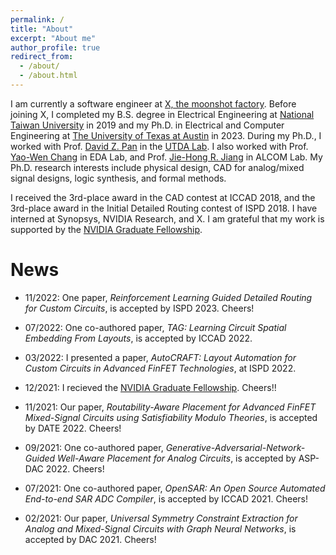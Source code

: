 ```yaml
---
permalink: /
title: "About"
excerpt: "About me"
author_profile: true
redirect_from: 
  - /about/
  - /about.html
---
```


I am currently a software engineer at [X, the moonshot factory](https://x.company).
Before joining X, I completed my B.S. degree in Electrical Engineering at [National Taiwan University](https://www.ntu.edu.tw/english/) in 2019 and my Ph.D. in Electrical and Computer Engineering at [The University of Texas at Austin](https://www.utexas.edu/) in 2023. During my Ph.D., I worked with Prof. [David Z. Pan](http://users.ece.utexas.edu/~dpan/) in the [UTDA Lab](https://www.cerc.utexas.edu/utda/).
I also worked with Prof. [Yao-Wen Chang](http://cc.ee.ntu.edu.tw/~ywchang/) in EDA Lab, and Prof. [Jie-Hong R. Jiang](http://cc.ee.ntu.edu.tw/~jhjiang/) in ALCOM Lab.
My Ph.D. research interests include physical design, CAD for analog/mixed signal designs, logic synthesis, and formal methods.

I received the 3rd-place award in the CAD contest at ICCAD 2018, and the 3rd-place award in the Initial Detailed Routing contest of ISPD 2018.
I have interned at Synopsys, NVIDIA Research, and X. I am grateful that my work is supported by the [NVIDIA Graduate Fellowship](https://www.nvidia.com/en-us/research/graduate-fellowships/).

News
======
* 11/2022: One paper, *Reinforcement Learning Guided Detailed Routing for Custom Circuits*, is accepted by ISPD 2023. Cheers!

* 07/2022: One co-authored paper, *TAG: Learning Circuit Spatial Embedding From Layouts*, is accepted by ICCAD 2022.

* 03/2022: I presented a paper, *AutoCRAFT: Layout Automation for Custom Circuits in Advanced FinFET Technologies*, at ISPD 2022.

* 12/2021: I recieved the [NVIDIA Graduate Fellowship](https://blogs.nvidia.com/blog/2021/12/14/graduate-fellowship-awards-2/). Cheers!!

* 11/2021: Our paper, *Routability-Aware Placement for Advanced FinFET Mixed-Signal Circuits using Satisfiability Modulo Theories*, is accepted by DATE 2022. Cheers!

* 09/2021: One co-authored paper, *Generative-Adversarial-Network-Guided Well-Aware Placement for Analog Circuits*, is accepted by ASP-DAC 2022. Cheers!

* 07/2021: One co-authored paper, *OpenSAR: An Open Source Automated End-to-end SAR ADC Compiler*, is accepted by ICCAD 2021. Cheers!

* 02/2021: Our paper, *Universal Symmetry Constraint Extraction for Analog and Mixed-Signal Circuits with Graph Neural Networks*, is accepted by DAC 2021. Cheers!


<!-- Global site tag (gtag.js) - Google Analytics -->
<script async src="https://www.googletagmanager.com/gtag/js?id=UA-179065637-1"></script>
<script>
  window.dataLayer = window.dataLayer || [];
  function gtag(){dataLayer.push(arguments);}
  gtag('js', new Date());

  gtag('config', 'UA-179065637-1');
</script>
